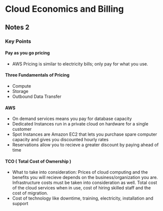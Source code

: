 # Cloud Economics and Billing
## Notes 2
### Key Points
#### Pay as you go pricing
- AWS Pricing is similar to electricity bills; only pay for what you use.
#### Three Fundamentals of Pricing
- Compute
- Storage
- Outbound Data Transfer
#### AWS
- On demand services means you pay for database capacity
- Dedicated Instances run in a private cloud on hardware for a single customer
- Spot Instances are Amazon EC2 that lets you purchase spare computer capacity and gives you discounted hourly rates
- Reservations allow you to recieve a greater discount by paying ahead of time
#### TCO ( Total Cost of Ownership )
- What to take into consideration: Prices of cloud computing and the benefits you will recieve depends on the business/organization you are. Infrastructure costs must be taken into consideration as well. Total cost of the cloud services when in use, cost of hiring skilled staff and the cost of migration. 
- Cost of technology like downtime, training, electricity, installation and support
